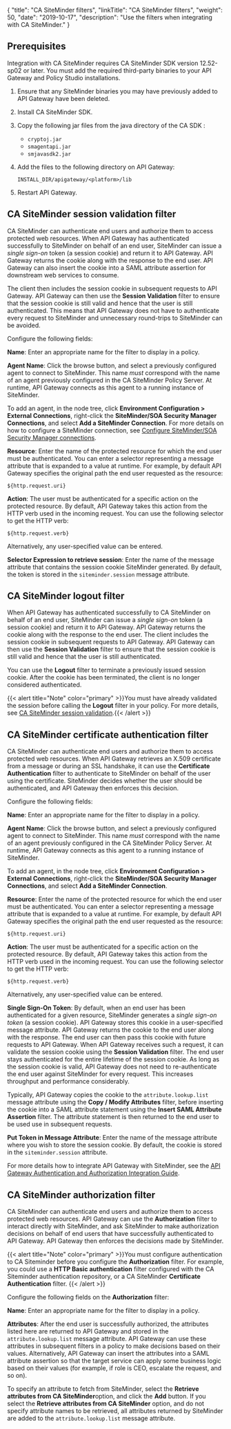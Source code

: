 {
"title": "CA SiteMinder filters",
"linkTitle": "CA SiteMinder filters",
"weight": 50,
"date": "2019-10-17",
"description": "Use the filters when integrating with CA SiteMinder."
}

## Prerequisites

Integration with CA SiteMinder requires CA SiteMinder SDK version 12.52-sp02 or later. You must add the required third-party binaries to your API Gateway and Policy Studio installations.

1. Ensure that any SiteMinder binaries you may have previously added to API Gateway have been deleted.
2. Install CA SiteMinder SDK.
3. Copy the following jar files from the java directory of the CA SDK :
    * `cryptoj.jar`
    * `smagentapi.jar`
    * `smjavasdk2.jar`
4. Add the files to the following directory on API Gateway:

    ```
    INSTALL_DIR/apigateway/<platform>/lib
    ```

5. Restart API Gateway.

## CA SiteMinder session validation filter

CA SiteMinder can authenticate end users and authorize them to access protected web resources. When API Gateway has authenticated successfully to SiteMinder on behalf of an end user, SiteMinder can issue a *single sign-on* token (a session cookie) and return it to API Gateway. API Gateway returns the cookie along with the response to the end user. API Gateway can also insert the cookie into a SAML attribute assertion for downstream web services to consume.

The client then includes the session cookie in subsequent requests to API Gateway. API Gateway can then use the **Session Validation**
filter to ensure that the session cookie is still valid and hence that the user is still authenticated. This means that API Gateway does not have to authenticate every request to SiteMinder and unnecessary round-trips to SiteMinder can be avoided.

Configure the following fields:

**Name**:
Enter an appropriate name for the filter to display in a policy.

**Agent Name**:
Click the browse button, and select a previously configured agent to connect to SiteMinder. This name *must* correspond with the name of an agent previously configured in the CA SiteMinder Policy Server. At runtime, API Gateway connects as this agent to a running instance of SiteMinder.

To add an agent, in the node tree, click **Environment Configuration > External Connections**, right-click the **SiteMinder/SOA Security Manager Connections**, and select **Add a SiteMinder Connection**. For more details on how to configure a SiteMinder connection, see
[Configure SiteMinder/SOA Security Manager connections](/docs/apigw_poldev/external_connections/connector_ca_connection/).

**Resource**:
Enter the name of the protected resource for which the end user must be authenticated. You can enter a selector representing a message attribute that is expanded to a value at runtime. For example, by default API Gateway specifies the original path the end user requested as the resource:

```
${http.request.uri}
```

**Action**:
The user must be authenticated for a specific action on the protected resource. By default, API Gateway takes this action from the HTTP verb used in the incoming request. You can use the following selector to get the HTTP verb:

```
${http.request.verb}
```

Alternatively, any user-specified value can be entered.

**Selector Expression to retrieve session**:
Enter the name of the message attribute that contains the session cookie SiteMinder generated. By default, the token is stored in the `siteminder.session`
message attribute.

## CA SiteMinder logout filter

When API Gateway has authenticated successfully to CA SiteMinder on behalf of an end user, SiteMinder can issue a *single sign-on* token (a session cookie) and return it to API Gateway. API Gateway returns the cookie along with the response to the end user. The client includes the session cookie in subsequent requests to API Gateway. API Gateway can then use the **Session Validation** filter to ensure that the session cookie is still valid and hence that the user is still authenticated.

You can use the **Logout** filter to terminate a previously issued session cookie. After the cookie has been terminated, the client is no longer considered authenticated.

{{< alert title="Note" color="primary" >}}You must have already validated the session before calling the **Logout** filter in your policy. For more details, see [CA SiteMinder session validation](connector_sm_session.htm).{{< /alert >}}

## CA SiteMinder certificate authentication filter

CA SiteMinder can authenticate end users and authorize them to access protected web resources. When API Gateway retrieves an X.509 certificate from a message or during an SSL handshake, it can use the **Certificate Authentication** filter to authenticate to SiteMinder on behalf of the user using the certificate. SiteMinder decides whether the user should be authenticated, and API Gateway then enforces this decision.

Configure the following fields:

**Name**:
Enter an appropriate name for the filter to display in a policy.

**Agent Name**:
Click the browse button, and select a previously configured agent to connect to SiteMinder. This name *must* correspond with the name of an agent previously configured in the CA SiteMinder Policy Server. At runtime, API Gateway connects as this agent to a running instance of SiteMinder.

To add an agent, in the node tree, click **Environment Configuration > External Connections**, right-click the **SiteMinder/SOA Security Manager Connections**, and select **Add a SiteMinder Connection**.

**Resource**:
Enter the name of the protected resource for which the end user must be authenticated. You can enter a selector representing a message attribute that is expanded to a value at runtime. For example, by default API Gateway specifies the original path the end user requested as the resource:

```
${http.request.uri}
```

**Action**:
The user must be authenticated for a specific action on the protected resource. By default, API Gateway takes this action from the HTTP verb used in the incoming request. You can use the following selector to get the HTTP verb:

```
${http.request.verb}
```

Alternatively, any user-specified value can be entered.

**Single Sign-On Token**:
By default, when an end user has been authenticated for a given resource, SiteMinder generates a *single sign-on token* (a session cookie). API Gateway stores this cookie in a user-specified message attribute. API Gateway returns the cookie to the end user along with the response. The end user can then pass this cookie with future requests to API Gateway. When API Gateway receives such a request, it can validate the session cookie using the **Session Validation** filter. The end user stays authenticated for the entire lifetime of the session cookie. As long as the session cookie is valid, API Gateway does not need to re-authenticate the end user against SiteMinder for every request. This increases throughput and performance considerably.

Typically, API Gateway copies the cookie to the `attribute.lookup.list` message attribute using the **Copy / Modify Attributes**
filter, before inserting the cookie into a SAML attribute statement using the **Insert SAML Attribute Assertion** filter. The attribute statement is then returned to the end user to be used use in subsequent requests.

**Put Token in Message Attribute**:
Enter the name of the message attribute where you wish to store the session cookie. By default, the cookie is stored in the `siteminder.session` attribute.

For more details how to integrate API Gateway with SiteMinder, see the
[API Gateway Authentication and Authorization Integration Guide](/bundle/APIGateway_77_AuthAuthIntegrationGuide_allOS_en_HTML5).

## CA SiteMinder authorization filter

CA SiteMinder can authenticate end users and authorize them to access protected web resources. API Gateway can use the **Authorization** filter to interact directly with SiteMinder, and ask SiteMinder to make authorization decisions on behalf of end users that have successfully authenticated to API Gateway. API Gateway then enforces the decisions made by SiteMinder.

{{< alert title="Note" color="primary" >}}You must configure authentication to CA Siteminder before you configure the **Authorization** filter. For example, you could use a **HTTP Basic authentication** filter configured with the CA Siteminder authentication repository, or a CA SiteMinder **Certificate Authentication** filter. {{< /alert >}}

Configure the following fields on the **Authorization** filter:

**Name**:
Enter an appropriate name for the filter to display in a policy.

**Attributes**:
After the end user is successfully authorized, the attributes listed here are returned to API Gateway and stored in the `attribute.lookup.list` message attribute. API Gateway can use these attributes in subsequent filters in a policy to make decisions based on their values. Alternatively, API Gateway can insert the attributes into a SAML attribute assertion so that the target service can apply some business logic based on their values (for example, if role is CEO, escalate the request, and so on).

To specify an attribute to fetch from SiteMinder, select the **Retrieve attributes from CA SiteMinder**option, and click the **Add** button. If you select the **Retrieve attributes from CA SiteMinder** option, and do not specify attribute names to be retrieved, all attributes returned by SiteMinder are added to the `attribute.lookup.list` message attribute.
